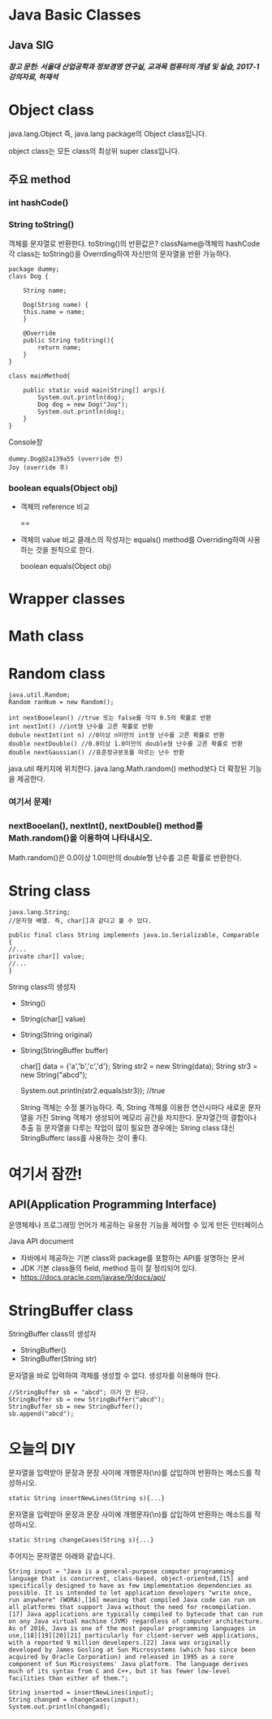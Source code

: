 Java Basic Classes
=============
Java SIG
---------
##### 참고 문헌: 서울대 산업공학과 정보경영 연구실, 교과목 컴퓨터의 개념 및 실습, 2017-1 강의자료, 허재석


# Object class
java.lang.Object
즉, java.lang package의 Object class입니다.

object class는 모든 class의 최상위 super class입니다.

## 주요 method

### int hashCode()

### String toString()
 객체를 문자열로 반환한다.
 toString()의 반환값은? className@객체의 hashCode
 각 class는 toString()을 Overrding하여 자신만의 문자열을 반환 가능하다.
 

	package dummy;
	class Dog {
    
    	String name;
        
		Dog(String name) {
		this.name = name;
		}
        
		@Override
		public String toString(){
        	return name;
        }
    }

	class mainMethod{
    
		public static void main(String[] args){
        	System.out.println(dog);
            Dog dog = new Dog("Joy");
			System.out.println(dog);
        }
    }
    
Console창

	dummy.Dog@2a139a55 (override 전)
	Joy (override 후)
   

### boolean equals(Object obj)
 - 객체의 reference 비교

	
    ==



 - 객체의 value 비교
 클래스의 작성자는 equals() method를 Overriding하여 사용하는 것을 원칙으로 한다.


	boolean equals(Object obj)
    
    


# Wrapper classes

# Math class

# Random class

	java.util.Random;
    Random ranNum = new Random();
    
    int nextBooelean() //true 또는 false를 각각 0.5의 확률로 반환
    int nextInt() //int형 난수를 고른 확률로 반환
    dobule nextInt(int n) //0이상 n미만의 int형 난수를 고른 확률로 반환
    double nextDouble() //0.0이상 1.0미만의 double형 난수를 고른 확률로 반환
    double nextGaussian() //표준정규분포를 따르는 난수 반환
    
    
java.util 패키지에 위치한다.
java.lang.Math.random() method보다 더 확장된 기능을 제공한다.

### 여기서 문제!
### nextBooelan(), nextInt(), nextDouble() method를 Math.random()을 이용하여 나타내시오.
Math.random()은 0.0이상 1.0미만의 double형 난수를 고른 확률로 반환한다.




# String class

	java.lang.String;
    //문자형 배열. 즉, char[]과 같다고 볼 수 있다.
    
    public final class String implements java.io.Serializable, Comparable {
    //...
    private char[] value;
	//...
	}

String class의 생성자
- String() 
- String(char[] value)
- String(String original)
- String(StringBuffer buffer)

	
    char[] data = {'a','b','c','d'};
    String str2 = new String(data);
    String str3 = new String("abcd");
    
    System.out.println(str2.equals(str3)); //true
    
    String 객체는 수정 불가능하다.
    즉, String 객체를 이용한 연산시마다 새로운 문자열을 가진 String 객체가 생성되어 메모리 공간을 차지한다.
    문자열간의 결합이나 추출 등 문자열을 다루는 작업이 많이 필요한 경우에는 String class 대신 StringBufferc lass를 사용하는 것이 좋다.
    
# 여기서 잠깐!
## API(Application Programming Interface)
운영체제나 프로그래밍 언어가 제공하는 유용한 기능을 제어할 수 있게 만든 인터페이스

Java API document
- 자바에서 제공하는 기본 class와 package를 포함하는 API를 설명하는 문서
- JDK 기본 class들의 field, method 등이 잘 정리되어 있다.
- https://docs.oracle.com/javase/9/docs/api/

# StringBuffer class

StringBuffer class의 생성자
- StringBuffer() 
- StringBuffer(String str)

문자열을 바로 입력하여 객체를 생성할 수 없다.
생성자를 이용해야 한다.
	
    //StringBuffer sb = "abcd"; 이거 안 된다.
    StringBuffer sb = new StringBuffer("abcd");
    StringBuffer sb = new StringBuffer();
    sb.append("abcd");

# 오늘의 DIY

문자열을 입력받아 문장과 문장 사이에 개행문자(\n)를 삽입하여 반환하는 메소드를 작성하시오.

	static String insertNewLines(String s){...}
    
    

문자열을 입력받아 문장과 문장 사이에 개행문자(\n)를 삽입하여 반환하는 메소드를 작성하시오.

	static String changeCases(String s){...}

        

주어지는 문자열은 아래와 같습니다.


	String input = "Java is a general-purpose computer programming language that is concurrent, class-based, object-oriented,[15] and specifically designed to have as few implementation dependencies as possible. It is intended to let application developers "write once, run anywhere" (WORA),[16] meaning that compiled Java code can run on all platforms that support Java without the need for recompilation.[17] Java applications are typically compiled to bytecode that can run on any Java virtual machine (JVM) regardless of computer architecture. As of 2016, Java is one of the most popular programming languages in use,[18][19][20][21] particularly for client-server web applications, with a reported 9 million developers.[22] Java was originally developed by James Gosling at Sun Microsystems (which has since been acquired by Oracle Corporation) and released in 1995 as a core component of Sun Microsystems' Java platform. The language derives much of its syntax from C and C++, but it has fewer low-level facilities than either of them.";
        
	String inserted = insertNewLines(input);
    String changed = changeCases(input);
    System.out.println(changed);